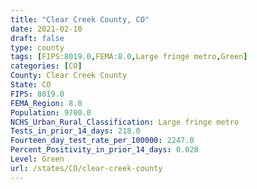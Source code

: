 ```yaml
---
title: "Clear Creek County, CO"
date: 2021-02-10
draft: false
type: county
tags: [FIPS:8019.0,FEMA:8.0,Large fringe metro,Green]
categories: [CO]
County: Clear Creek County
State: CO
FIPS: 8019.0
FEMA_Region: 8.0
Population: 9700.0
NCHS_Urban_Rural_Classification: Large fringe metro
Tests_in_prior_14_days: 218.0
Fourteen_day_test_rate_per_100000: 2247.0
Percent_Positivity_in_prior_14_days: 0.028
Level: Green
url: /states/CO/clear-creek-county
---
```



